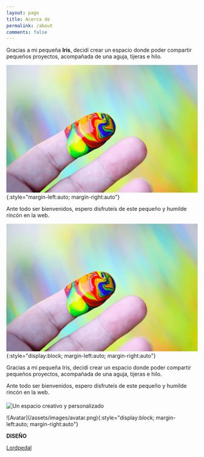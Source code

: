 ```yaml
---
layout: page
title: Acerca de
permalink: /about
comments: false
---
```


Gracias a mi pequeña **Iris**, decidí crear un espacio donde poder compartir pequeños proyectos, acompañada de una aguja, tijeras e hilo.

![Avatar](/assets/images/avatar.png){:style="margin-left:auto; margin-right:auto"}

Ante todo ser bienvenidos, espero disfruteís de este pequeño y humilde rincón en la web.

![Avatar](/assets/images/avatar.png){:style="display:block; margin-left:auto; margin-right:auto"}

<div class="row justify-content-between">
	<div class="col-md-8 pr-5">
		<p>Gracias a mi pequeña Iris, decidí crear un espacio donde poder compartir pequeños proyectos, acompañada de una aguja, tijeras e hilo.</p>
		<p>Ante todo ser bienvenidos, espero disfruteís de este pequeño y humilde rincón en la web.</p>
		<p class="mb-5"><img class="shadow-lg" src="{{site.baseurl}}/assets/images/avatar.png" align="middle" alt="Un espacio creativo y personalizado" /></p>
		![Avatar](/assets/images/avatar.png){:style="display:block; margin-left:auto; margin-right:auto"}
	</div>
	<div class="col-md-4">
		<div class="sticky-top sticky-top-80">
			<p><strong>DISEÑO</strong></p>
			<a target="_blank" href="https://lordpedal.github.io" class="btn btn-success">Lordpedal <i class="fab fa-github"></i></a>
		</div>
	</div>
</div>
